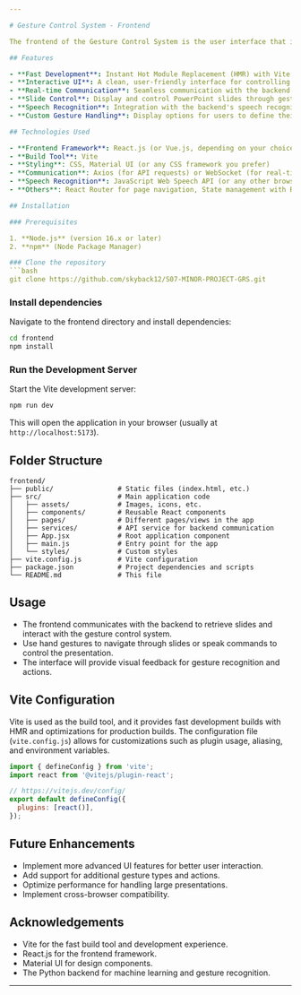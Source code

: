 ```yaml
---

# Gesture Control System - Frontend

The frontend of the Gesture Control System is the user interface that interacts with the backend and allows users to control presentations using gestures and voice commands. This project is built with **Vite** for a fast, optimized development experience.

## Features

- **Fast Development**: Instant Hot Module Replacement (HMR) with Vite for a smooth development experience.
- **Interactive UI**: A clean, user-friendly interface for controlling presentations.
- **Real-time Communication**: Seamless communication with the backend using RESTful APIs or WebSockets.
- **Slide Control**: Display and control PowerPoint slides through gestures and voice.
- **Speech Recognition**: Integration with the backend's speech recognition system to control slides.
- **Custom Gesture Handling**: Display options for users to define their gestures for interaction.

## Technologies Used

- **Frontend Framework**: React.js (or Vue.js, depending on your choice)
- **Build Tool**: Vite
- **Styling**: CSS, Material UI (or any CSS framework you prefer)
- **Communication**: Axios (for API requests) or WebSocket (for real-time communication)
- **Speech Recognition**: JavaScript Web Speech API (or any other browser-based speech library)
- **Others**: React Router for page navigation, State management with Redux (optional)

## Installation

### Prerequisites

1. **Node.js** (version 16.x or later)
2. **npm** (Node Package Manager)

### Clone the repository
```bash
git clone https://github.com/skyback12/S07-MINOR-PROJECT-GRS.git
```

### Install dependencies
Navigate to the frontend directory and install dependencies:
```bash
cd frontend
npm install
```

### Run the Development Server
Start the Vite development server:
```bash
npm run dev
```
This will open the application in your browser (usually at `http://localhost:5173`).

## Folder Structure

```
frontend/
├── public/                # Static files (index.html, etc.)
├── src/                   # Main application code
│   ├── assets/            # Images, icons, etc.
│   ├── components/        # Reusable React components
│   ├── pages/             # Different pages/views in the app
│   ├── services/          # API service for backend communication
│   ├── App.jsx            # Root application component
│   ├── main.js            # Entry point for the app
│   └── styles/            # Custom styles
├── vite.config.js         # Vite configuration
├── package.json           # Project dependencies and scripts
└── README.md              # This file
```

## Usage

- The frontend communicates with the backend to retrieve slides and interact with the gesture control system.
- Use hand gestures to navigate through slides or speak commands to control the presentation.
- The interface will provide visual feedback for gesture recognition and actions.

## Vite Configuration

Vite is used as the build tool, and it provides fast development builds with HMR and optimizations for production builds. The configuration file (`vite.config.js`) allows for customizations such as plugin usage, aliasing, and environment variables.

```js
import { defineConfig } from 'vite';
import react from '@vitejs/plugin-react';

// https://vitejs.dev/config/
export default defineConfig({
  plugins: [react()],
});
```

## Future Enhancements

- Implement more advanced UI features for better user interaction.
- Add support for additional gesture types and actions.
- Optimize performance for handling large presentations.
- Implement cross-browser compatibility.


## Acknowledgements

- Vite for the fast build tool and development experience.
- React.js for the frontend framework.
- Material UI for design components.
- The Python backend for machine learning and gesture recognition.

---
```



